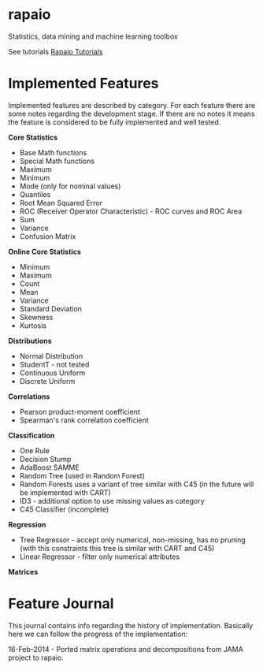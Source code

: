 rapaio
======

Statistics, data mining and machine learning toolbox

See tutorials [Rapaio Tutorials](http://padreati.github.io/rapaio/)

Implemented Features
====================

Implemented features are described by category. For each feature there are some
notes regarding the development stage. If there are no notes it means the feature
is considered to be fully implemented and well tested.

**Core Statistics**
* Base Math functions
* Special Math functions
* Maximum
* Minimum
* Mode (only for nominal values)
* Quantiles
* Root Mean Squared Error
* ROC (Receiver Operator Characteristic) - ROC curves and ROC Area
* Sum
* Variance
* Confusion Matrix

**Online Core Statistics**
* Minimum
* Maximum
* Count
* Mean
* Variance
* Standard Deviation
* Skewness
* Kurtosis

**Distributions**
* Normal Distribution
* StudentT - not tested
* Continuous Uniform
* Discrete Uniform

**Correlations**
* Pearson product-moment coefficient
* Spearman's rank correlation coefficient

**Classification**
* One Rule
* Decision Stump
* AdaBoost SAMME
* Random Tree (used in Random Forest)
* Random Forests uses a variant of tree similar with C45 (in the future will be implemented with CART)
* ID3 - additional option to use missing values as category
* C45 Classifier (incomplete)

**Regression**

* Tree Regressor - accept only numerical, non-missing, has no pruning (with this constraints
this tree is similar with CART and C45)
* Linear Regressor - filter only numerical attributes

**Matrices**


Feature Journal
===============

This journal contains info regarding the history of implementation. Basically here we can follow
the progress of the implementation:

16-Feb-2014 - Ported matrix operations and decompositions from JAMA project to rapaio.
